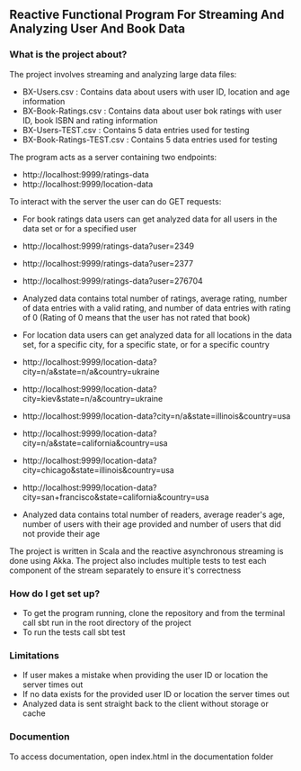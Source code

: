 ## Reactive Functional Program For Streaming And Analyzing User And Book Data ##

### What is the project about? ###

The project involves streaming and analyzing large data files:

* BX-Users.csv : Contains data about users with user ID, location and age information
* BX-Book-Ratings.csv : Contains data about user bok ratings with user ID, book ISBN and rating information
* BX-Users-TEST.csv : Contains 5 data entries used for testing
* BX-Book-Ratings-TEST.csv : Contains 5 data entries used for testing

The program acts as a server containing two endpoints:

* http://localhost:9999/ratings-data
* http://localhost:9999/location-data

To interact with the server the user can do GET requests:

* For book ratings data users can get analyzed data for all users in the data set or for a specified user
* http://localhost:9999/ratings-data?user=2349
* http://localhost:9999/ratings-data?user=2377
* http://localhost:9999/ratings-data?user=276704
* Analyzed data contains total number of ratings, average rating, number of data entries with a valid rating, and number
    of data entries with rating of 0 (Rating of 0 means that the user has not rated that book)

* For location data users can get analyzed data for all locations in the data set, for a specific city, for a specific
    state, or for a specific country
* http://localhost:9999/location-data?city=n/a&state=n/a&country=ukraine
* http://localhost:9999/location-data?city=kiev&state=n/a&country=ukraine
* http://localhost:9999/location-data?city=n/a&state=illinois&country=usa
* http://localhost:9999/location-data?city=n/a&state=california&country=usa
* http://localhost:9999/location-data?city=chicago&state=illinois&country=usa
* http://localhost:9999/location-data?city=san+francisco&state=california&country=usa
* Analyzed data contains total number of readers, average reader's age, number of users with their age provided and
    number of users that did not provide their age

The project is written in Scala and the reactive asynchronous streaming is done using Akka. The project also includes
multiple tests to test each component of the stream separately to ensure it's correctness

### How do I get set up? ###
* To get the program running, clone the repository and from the terminal call sbt run in the root directory of
    the project
* To run the tests call sbt test

### Limitations ###

* If user makes a mistake when providing the user ID or location the server times out
* If no data exists for the provided user ID or location the server times out
* Analyzed data is sent straight back to the client without storage or cache

### Documention ###

To access documentation, open index.html in the documentation folder